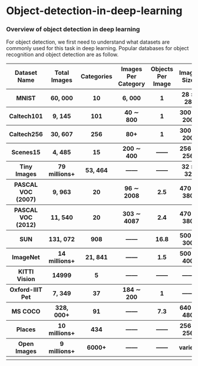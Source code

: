 # Object-detection-in-deep-learning
### Overview of object detection in deep learning
For object detection, we first need to understand what datasets are commonly used for this task in deep learning.
Popular databases for object recognition and object detection are as follow.
<table>
        <tr>
            <th>Dataset Name</th>
            <th>Total Images </th>
            <th>Categories</th>
            <th>Images Per Category</th>
            <th>Objects Per Image</th>
            <th>Image Size</th>
            <th>Started Year</th>
        </tr>
        <tr>
            <th>MNIST</th>
            <th>60, 000 </th>
            <th>10 </th>
            <th>6, 000 </th>
            <th>1 </th>
            <th>28 × 28</th>
            <th>1998 </th>
        </tr>
        <tr>
            <th>Caltech101</th>
            <th>9, 145</th>
            <th>101 </th>
            <th>40 ∼ 800</th>
            <th>1 </th>
            <th>300 × 200</th>
            <th>2004</th>
        </tr>
        <tr>
            <th>Caltech256</th>
            <th>30, 607</th>
            <th>256 </th>
            <th>80+</th>
            <th>1 </th>
            <th>300 × 200</th>
            <th>2007</th>
        </tr>
        <tr>
            <th>Scenes15</th>
            <th>4, 485 </th>
            <th>15 </th>
            <th>200 ∼ 400</th>
            <th>——</th>
            <th>256 × 256</th>
            <th>2006</th>
        </tr>
        <tr>
            <th>Tiny Images</th>
            <th>79 millions+</th>
            <th>53, 464</th>
            <th>——</th>
            <th>——</th>
            <th>32 × 32</th>
            <th>2006</th>
        </tr>
        <tr>
            <th>PASCAL VOC (2007)</th>
            <th>9, 963</th>
            <th>20 </th>
            <th>96 ∼ 2008</th>
            <th>2.5 </th>
            <th>470 × 380</th>
            <th>2005</th>
        </tr>
        <tr>
            <th>PASCAL VOC (2012)</th>
            <th>11, 540</th>
            <th>20 </th>
            <th>303 ∼ 4087</th>
            <th>2.4</th>
            <th>470 × 380</th>
            <th>2005</th>
        </tr>
        <tr>
            <th>SUN</th>
            <th>131, 072</th>
            <th>908 </th>
            <th>——</th>
            <th>16.8</th>
            <th>500 × 300</th>
            <th>2010</th>
        </tr>
        <tr>
            <th>ImageNet</th>
            <th>14 millions+</th>
            <th>21, 841</th>
            <th>——</th>
            <th>1.5 </th>
            <th>500 × 400</th>
            <th>2009</th>
        </tr>
        <tr>
            <th>KITTI Vision</th>
            <th>14999</th>
            <th>5</th>
            <th>——</th>
            <th>——</th>
            <th>——</th>
            <th>2012</th>
        </tr>
        <tr>
            <th>Oxford-IIIT Pet</th>
            <th>7, 349</th>
            <th>37</th>
            <th>184 ∼ 200</th>
            <th>1 </th>
            <th>——</th>
            <th>2012</th>
        </tr>
        <tr>
            <th>MS COCO</th>
            <th>328, 000+</th>
            <th>91</th>
            <th>——</th>
            <th>7.3</th>
            <th>640 × 480</th>
            <th>2014</th>
        </tr>
        <tr>
            <th>Places</th>
            <th>10 millions+</th>
            <th>434</th>
            <th>——</th>
            <th>——</th>
            <th>256 × 256</th>
            <th>2014</th>
        </tr>
        <tr>
            <th>Open Images </th>
            <th>9 millions+</th>
            <th>6000+</th>
            <th>——</th>
            <th>——</th>
            <th>varied</th>
            <th>2017</th>
        </tr>
        <tr>
            <th></th>
            <th></th>
            <th></th>
            <th></th>
            <th></th>
            <th></th>
            <th></th>
        </tr>
</table>
